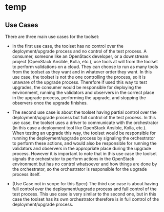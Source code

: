 # temp

Use Cases
---------

There are three main use cases for the toolset:

- In the first use case, the toolset has no control over the deployment/upgrade process and no control of the test process.
A consumer, someone like an OpenStack developer, or a downstream project (OpenStack Ansible, Kolla, etc.), use tools at will from the toolset to perform validations on a cloud.
They can choose to run as many tools from the toolset as they want and in whatever order they want. In this use case, the toolset is not the one controlling the process, so it is
unaware of the upgrade process. Therefore if used this way to test upgrades, the consumer would be responsible for deploying the environment, running the validators and observers
in the correct place in the upgrade process, performing the upgrade, and stopping the observers once the upgrade finishes.

- The second use case is about the toolset having partial control over the deployment/upgrade process but full control of the test process.
In this use case, the toolset uses a driver to communicate with the orchestrator (in this case a deployment tool like OpenStack Ansible, Kolla, etc.).
When testing an upgrade this way, the toolset would be responsible for running the deployment/upgrade process by signaling the orchestrator to perform these actions, and
would also be responsible for running the validators and observers in the appropriate place during the upgrade process. However it is important to note that in this use case
the toolset signals the orchestrator to perform actions in the OpenStack environment but has no control whatsoever and how things are done by the orchestrator, so the orchestrator
is responsible for the upgrade process itself.

- (Use Case not in scope for this Spec) The third use case is about having full control over the deployment/upgrade process and full control of the test process.
This use case is very similar to the second one, but in this case the toolset has its own orchestrator therefore is in full control of the deployment/upgrade process.
